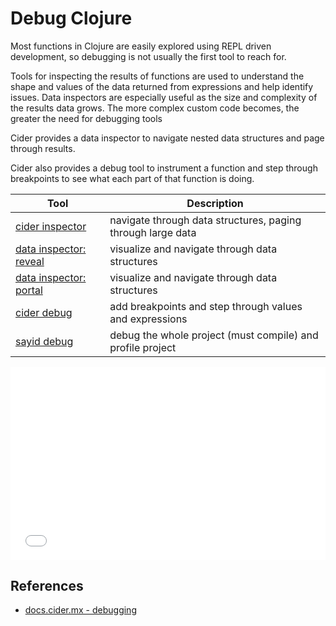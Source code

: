 # Debug Clojure
Most functions in Clojure are easily explored using REPL driven development, so debugging is not usually the first tool to reach for.

Tools for inspecting the results of functions are used to understand the shape and values of the data returned from expressions and help identify issues. Data inspectors are especially useful as the size and complexity of the results data grows. The more complex custom code becomes, the greater the need for debugging tools

Cider provides a data inspector to navigate nested data structures and page through results.

Cider also provides a debug tool to instrument a function and step through breakpoints to see what each part of that function is doing.

| Tool                                                                                                   | Description                                                 |
|--------------------------------------------------------------------------------------------------------|-------------------------------------------------------------|
| [cider inspector](/evaluating-clojure/inspect.md)                                                      | navigate through data structures, paging through large data |
| [data inspector: reveal](http://practical.li/clojure/clojure-tools/data-browsers/reveal.md) | visualize and navigate through data structures              |
| [data inspector: portal](http://practical.li/clojure/clojure-tools/data-browsers/portal.md) | visualize and navigate through data structures              |
| [cider debug](cider-debug.md)                                                                          | add breakpoints and step through values and expressions     |
| [sayid debug](sayid-debug.md)                                                                          | debug the whole project (must compile) and profile project  |

<div style="position: relative;padding-bottom: 56.25%;padding-top: 25px;height: 0;">
  <iframe frameborder="0" allowfullscreen style="border: none;position: absolute;top: 0;left: 0;width: 100%;height: 100%;" src="//www.youtube.com/embed/pyIbP4BOGpQ?start=1150"></iframe></div>

<p></p>




## References
* [docs.cider.mx - debugging](https://docs.cider.mx/cider/0.26/debugging/debugger.md)
